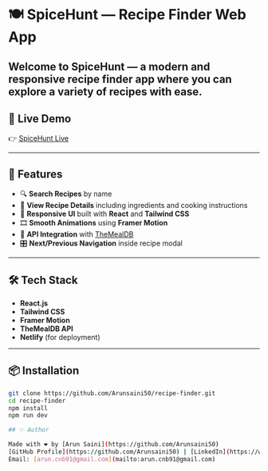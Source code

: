 # 🍽️ SpiceHunt — Recipe Finder Web App

Welcome to **SpiceHunt** — a modern and responsive recipe finder app where you can explore a variety of recipes with ease.
---

## 🚀 Live Demo

👉 [SpiceHunt Live](https://spicehunt.netlify.app/)

---

## 📌 Features

- 🔍 **Search Recipes** by name
- 🍲 **View Recipe Details** including ingredients and cooking instructions
- 🎨 **Responsive UI** built with **React** and **Tailwind CSS**
- 🎞️ **Smooth Animations** using **Framer Motion**
- 📃 **API Integration** with [TheMealDB](https://www.themealdb.com/api.php)
- 🎛️ **Next/Previous Navigation** inside recipe modal

---

## 🛠️ Tech Stack

- **React.js**
- **Tailwind CSS**
- **Framer Motion**
- **TheMealDB API**
- **Netlify** (for deployment)

---

## 📦 Installation

```bash
git clone https://github.com/Arunsaini50/recipe-finder.git
cd recipe-finder
npm install
npm run dev

## ✨ Author

Made with ❤️ by [Arun Saini](https://github.com/Arunsaini50)  
[GitHub Profile](https://github.com/Arunsaini50) | [LinkedIn](https://www.linkedin.com/in/arunsaini)  
Email: [arun.cnb91@gmail.com](mailto:arun.cnb91@gmail.com)  
